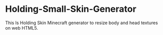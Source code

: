# Holding-Small-Skin-Generator
This Is Holding Skin Minecraft generator to resize body and head textures on web HTML5.
